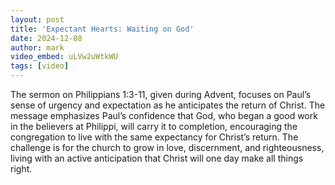 ```yaml
---
layout: post
title: 'Expectant Hearts: Waiting on God'
date: 2024-12-08
author: mark
video_embed: uLVw2uWtkWU
tags: [video]
---
```


The sermon on Philippians 1:3-11, given during Advent, focuses on Paul’s sense of urgency and expectation as he anticipates the return of Christ. The message emphasizes Paul’s confidence that God, who began a good work in the believers at Philippi, will carry it to completion, encouraging the congregation to live with the same expectancy for Christ’s return. The challenge is for the church to grow in love, discernment, and righteousness, living with an active anticipation that Christ will one day make all things right.